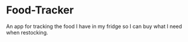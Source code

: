 # Food-Tracker
An app for tracking the food I have in my fridge so I can buy what I need when restocking.
